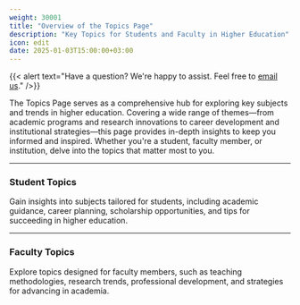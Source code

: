 ```yaml
---
weight: 30001
title: "Overview of the Topics Page"
description: "Key Topics for Students and Faculty in Higher Education"
icon: edit
date: 2025-01-03T15:00:00+03:00
---
```


{{< alert text="Have a question? We're happy to assist. Feel free to [email us](mailto:support@highereduspot.com)." />}}

The Topics Page serves as a comprehensive hub for exploring key subjects and trends in higher education. Covering a wide range of themes—from academic programs and research innovations to career development and institutional strategies—this page provides in-depth insights to keep you informed and inspired. Whether you're a student, faculty member, or institution, delve into the topics that matter most to you.

---

### **Student Topics**

Gain insights into subjects tailored for students, including academic guidance, career planning, scholarship opportunities, and tips for succeeding in higher education.

---

### **Faculty Topics**

Explore topics designed for faculty members, such as teaching methodologies, research trends, professional development, and strategies for advancing in academia.